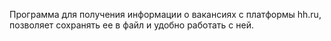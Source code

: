 Программа для получения информации о вакансиях с платформы hh.ru, позволяет сохранять ее в файл и удобно работать с ней.
